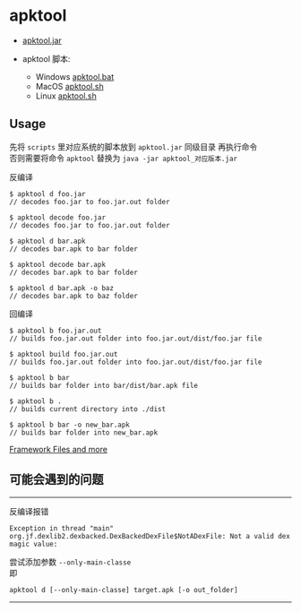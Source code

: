 # apktool

- [apktool.jar](https://github.com/iBotPeaches/Apktool/releases)

- apktool 脚本: 
  - Windows [apktool.bat](https://github.com/iBotPeaches/Apktool/tree/master/scripts/windows/apktool.bat)
  - MacOS [apktool.sh](https://github.com/iBotPeaches/Apktool/tree/master/scripts/osx/apktool.sh)
  - Linux [apktool.sh](https://github.com/iBotPeaches/Apktool/tree/master/scripts/linux/apktool.sh)

## Usage

先将 `scripts` 里对应系统的脚本放到 `apktool.jar` 同级目录 再执行命令  
否则需要将命令 `apktool` 替换为 `java -jar apktool_对应版本.jar`

反编译
```
$ apktool d foo.jar
// decodes foo.jar to foo.jar.out folder

$ apktool decode foo.jar
// decodes foo.jar to foo.jar.out folder

$ apktool d bar.apk
// decodes bar.apk to bar folder

$ apktool decode bar.apk
// decodes bar.apk to bar folder

$ apktool d bar.apk -o baz
// decodes bar.apk to baz folder
```

回编译
```
$ apktool b foo.jar.out
// builds foo.jar.out folder into foo.jar.out/dist/foo.jar file

$ apktool build foo.jar.out
// builds foo.jar.out folder into foo.jar.out/dist/foo.jar file

$ apktool b bar
// builds bar folder into bar/dist/bar.apk file

$ apktool b .
// builds current directory into ./dist

$ apktool b bar -o new_bar.apk
// builds bar folder into new_bar.apk
```

[Framework Files and more](https://ibotpeaches.github.io/Apktool/documentation/)

## 可能会遇到的问题

---

反编译报错
```
Exception in thread "main" org.jf.dexlib2.dexbacked.DexBackedDexFile$NotADexFile: Not a valid dex magic value:
```

尝试添加参数 `--only-main-classe`  
即
```
apktool d [--only-main-classe] target.apk [-o out_folder]
```

---

